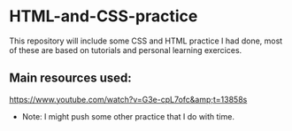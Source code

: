# HTML-and-CSS-practice
This repository will include some CSS and HTML practice I had done, most of these are based on tutorials and personal learning exercices.

## Main resources used:
 https://www.youtube.com/watch?v=G3e-cpL7ofc&amp;t=13858s

* Note: I might push some other practice that I do with time.
